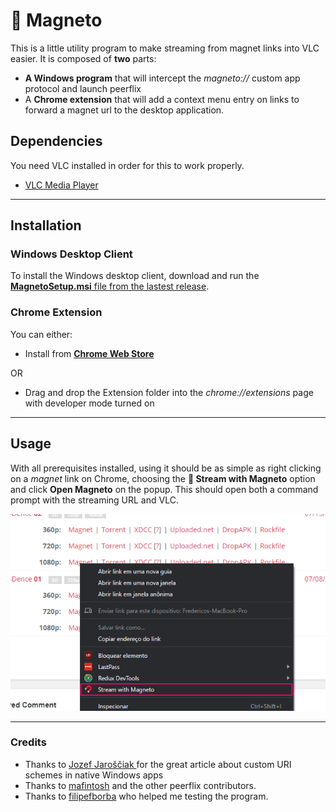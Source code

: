 # 🧲 Magneto 
This is a little utility program to make streaming from magnet links into VLC easier. It is composed of **two** parts:
- **A Windows program** that will intercept the *magneto://* custom app protocol and launch peerflix
- A **Chrome extension** that will add a context menu entry on links to forward a magnet url to the desktop application.

## Dependencies
You need VLC installed in order for this to work properly.
- [VLC Media Player](https://www.videolan.org/)
___
## Installation
### Windows Desktop Client
To install the Windows desktop client, download and run the [**MagnetoSetup.msi** file from the lastest release](https://github.com/fredericocurti/magneto/releases/download/v1.0.1/MagnetoSetup.msi).

### Chrome Extension
You can either:
- Install from [**Chrome Web Store**](https://chrome.google.com/webstore/detail/magneto/nagfoodnoinncledhopekanlgglpcfgf)

OR

- Drag and drop the Extension folder into the *chrome://extensions* page with developer mode turned on
___
## Usage
With all prerequisites installed, using it should be as simple as right clicking on a *magnet* link on Chrome, choosing the **🧲 Stream with Magneto** option and click **Open Magneto** on the popup. This should open both a command prompt with the streaming URL and VLC.

<img src="./Extension/ss.png" />

____
### Credits
- Thanks to [Jozef Jaroščiak
](https://github.com/JozefJarosciak) for the great article about custom URI schemes in native Windows apps
- Thanks to [mafintosh](https://github.com/mafintosh) and the other peerflix contributors.
- Thanks to [filipefborba](https://github.com/filipefborba) who helped me testing the program.
